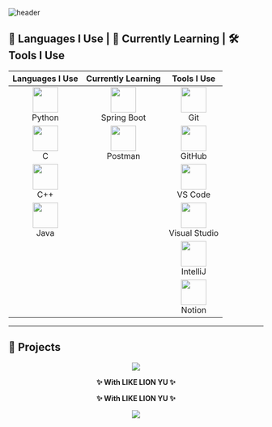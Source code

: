 ![header](https://capsule-render.vercel.app/api?type=venom&color=auto&height=300&section=header&text=Welcome%20KDW%20World!&fontSize=80)

## 🌟 Languages I Use | 📖 Currently Learning | 🛠️ Tools I Use

| Languages I Use | Currently Learning | Tools I Use |
|:----------------:|:------------------:|:-----------:|
| <img src="https://cdn.jsdelivr.net/gh/devicons/devicon/icons/python/python-original.svg" width="50"/> <br> Python | <img src="https://cdn.jsdelivr.net/gh/devicons/devicon/icons/spring/spring-original.svg" width="50"/> <br> Spring Boot | <img src="https://cdn.jsdelivr.net/gh/devicons/devicon/icons/git/git-original.svg" width="50"/> <br> Git |
| <img src="https://cdn.jsdelivr.net/gh/devicons/devicon/icons/c/c-original.svg" width="50"/> <br> C | <img src="https://cdn.jsdelivr.net/gh/devicons/devicon/icons/postman/postman-original.svg" width="50"/> <br> Postman | <img src="https://img.icons8.com/ios-filled/50/000000/github.png" width="50"/> <br> GitHub |
| <img src="https://cdn.jsdelivr.net/gh/devicons/devicon/icons/cplusplus/cplusplus-original.svg" width="50"/> <br> C++ |  | <img src="https://cdn.jsdelivr.net/gh/devicons/devicon/icons/vscode/vscode-original.svg" width="50"/> <br> VS Code |
| <img src="https://cdn.jsdelivr.net/gh/devicons/devicon/icons/java/java-original.svg" width="50"/> <br> Java |  | <img src="https://cdn.jsdelivr.net/gh/devicons/devicon/icons/visualstudio/visualstudio-plain.svg" width="50"/> <br> Visual Studio |
|  |  | <img src="https://cdn.jsdelivr.net/gh/devicons/devicon/icons/intellij/intellij-original.svg" width="50"/> <br> IntelliJ |
|  |  | <img src="https://cdn.jsdelivr.net/gh/devicons/devicon/icons/notion/notion-original.svg" width="50"/> <br> Notion |

---

## 🚧 Projects
<p align="center">
  <img src="https://img.shields.io/badge/Coming_Soon-FFDD57?style=for-the-badge&logo=hourglass-start&logoColor=black"/>
</p>
<p align="center">
  <strong>✨ With LIKE LION YU ✨</strong>
</p>

<p align="center">
  <strong>✨ With LIKE LION YU ✨</strong>
</p>



</p>
<p align="center">
  <a href="https://github.com/anuraghazra/github-readme-stats">
    <img src="https://github-readme-stats.vercel.app/api/top-langs/?username=KDWorld81&layout=compact&theme=tokyonight" />
  </a>
</p>
